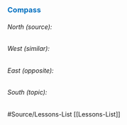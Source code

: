 




### <span style="color:#0070c0">Compass</span>
###### North (source):


###### West (similar):


###### East (opposite):


###### South (topic):


#Source/Lessons-List [[Lessons-List]]